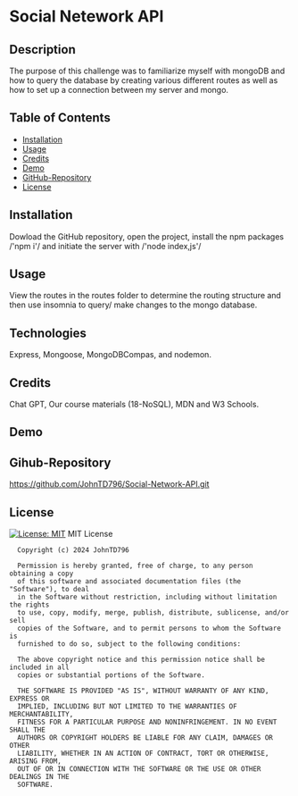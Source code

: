 # Social Netework API
  
  ## Description
  The purpose of this challenge was to familiarize myself with mongoDB and how to query the database by creating various different routes as well as how to set up a connection between my server and mongo.

  ## Table of Contents
  - [Installation](#installation)
  - [Usage](#usage)
  - [Credits](#credits)
  - [Demo](#demo)
  - [GitHub-Repository](#github-repository)
  - [License](#license)

  ## Installation
  Dowload the GitHub repository, open the project, install the npm packages /'npm i'/ and initiate the server with /'node index,js'/

  ## Usage
  View the routes in the routes folder to determine the routing structure and then use insomnia to query/ make changes to the mongo database.

  ## Technologies
  Express, Mongoose, MongoDBCompas, and nodemon.

  ## Credits
  Chat GPT, Our course materials (18-NoSQL), MDN and W3 Schools.

  ## Demo
  

  ## Gihub-Repository
  https://github.com/JohnTD796/Social-Network-API.git

  ## License
  [![License: MIT](https://img.shields.io/badge/License-MIT-yellow.svg)](https://opensource.org/licenses/MIT)
  MIT License

      Copyright (c) 2024 JohnTD796
      
      Permission is hereby granted, free of charge, to any person obtaining a copy
      of this software and associated documentation files (the "Software"), to deal
      in the Software without restriction, including without limitation the rights
      to use, copy, modify, merge, publish, distribute, sublicense, and/or sell
      copies of the Software, and to permit persons to whom the Software is
      furnished to do so, subject to the following conditions:
      
      The above copyright notice and this permission notice shall be included in all
      copies or substantial portions of the Software.
      
      THE SOFTWARE IS PROVIDED "AS IS", WITHOUT WARRANTY OF ANY KIND, EXPRESS OR
      IMPLIED, INCLUDING BUT NOT LIMITED TO THE WARRANTIES OF MERCHANTABILITY,
      FITNESS FOR A PARTICULAR PURPOSE AND NONINFRINGEMENT. IN NO EVENT SHALL THE
      AUTHORS OR COPYRIGHT HOLDERS BE LIABLE FOR ANY CLAIM, DAMAGES OR OTHER
      LIABILITY, WHETHER IN AN ACTION OF CONTRACT, TORT OR OTHERWISE, ARISING FROM,
      OUT OF OR IN CONNECTION WITH THE SOFTWARE OR THE USE OR OTHER DEALINGS IN THE
      SOFTWARE.
      
